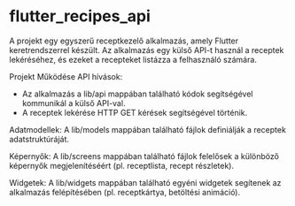 # flutter_recipes_api

A projekt egy egyszerű receptkezelő alkalmazás, amely Flutter keretrendszerrel készült. Az alkalmazás egy külső API-t használ a receptek lekéréséhez, és ezeket a recepteket listázza a felhasználó számára.


Projekt Működése
API hívások:
- Az alkalmazás a lib/api mappában található kódok segítségével kommunikál a külső API-val.
-  A receptek lekérése HTTP GET kérések segítségével történik.

Adatmodellek: A lib/models mappában található fájlok definiálják a receptek adatstruktúráját.

Képernyők: A lib/screens mappában található fájlok felelősek a különböző képernyők megjelenítéséért (pl. receptlista, recept részletek).

Widgetek: A lib/widgets mappában található egyéni widgetek segítenek az alkalmazás felépítésében (pl. receptkártya, betöltési animáció).
